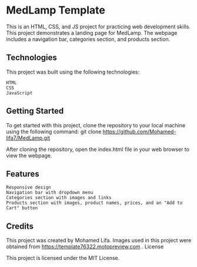 # MedLamp Template

This is an HTML, CSS, and JS project for practicing web development skills. This project demonstrates a landing page for MedLamp. The webpage includes a navigation bar, categories section, and products section.
## Technologies

This project was built using the following technologies:

    HTML
    CSS
    JavaScript

## Getting Started

To get started with this project, clone the repository to your local machine using the following command:
git clone https://github.com/Mohamed-lifa7/MedLamp.git

After cloning the repository, open the index.html file in your web browser to view the webpage.
## Features

    Responsive design
    Navigation bar with dropdown menu
    Categories section with images and links
    Products section with images, product names, prices, and an "Add to Cart" button

## Credits

This project was created by Mohamed Lifa. Images used in this project were obtained from https://template76322.motopreview.com .
License

This project is licensed under the MIT License.
